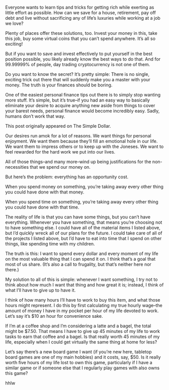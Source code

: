 




Everyone wants to learn tips and tricks for getting rich while exerting as little effort as possible. How can we save for a house, retirement, pay off debt and live without sacrificing any of life’s luxuries while working at a job we love? 

Plenty of places offer these solutions, too. Invest your money in this, take this job, buy some virtual coins that you can’t spend anywhere. It’s all so exciting!

But if you want to save and invest effectively to put yourself in the best position possible, you likely already know the best ways to do that. And for 99.99999% of people, day trading cryptocurrency is not one of them.

Do you want to know the secret? It’s pretty simple: There is no single, exciting trick out there that will suddenly make you a master with your money. The truth is your finances should be boring.






One of the easiest personal finance tips out there is to simply stop wanting more stuff. It’s simple, but it’s true–if you had an easy way to basically eliminate your desire to acquire anything new aside from things to cover your barest needs, personal finance would become incredibly easy. Sadly, humans don’t work that way.

This post originally appeared on The Simple Dollar.

Our desires run amok for a lot of reasons. We want things for personal enjoyment. We want them because they’ll fill an emotional hole in our life. We want them to impress others or to keep up with the Joneses. We want to feel rewarded for the hard work we put into our lives.

All of those things–and many more–wind up being justifications for the non-necessities that we spend our money on.

But here’s the problem: everything has an opportunity cost.

When you spend money on something, you’re taking away every other thing you could have done with that money.

When you spend time on something, you’re taking away every other thing you could have done with that time.

The reality of life is that you can have some things, but you can’t have everything. Whenever you have something, that means you’re choosing not to have something else. I could have all of the material items I listed above, but I’d quickly wreck all of our plans for the future. I could take care of all of the projects I listed above, but I’d have to eat into time that I spend on other things, like spending time with my children.

The truth is this: I want to spend every dollar and every moment of my life on the most valuable thing that I can spend it on. I think that’s a goal that most of us share. (It’s also a call to frugality, but that’s neither here nor there.)

My solution to all of this is simple: whenever I want something, I try not to think about how much I want that thing and how great it is; instead, I think of what I’ll have to give up to have it.



I think of how many hours I’ll have to work to buy this item, and what those hours might represent. I do this by first calculating my true hourly wage–the amount of money I have in my pocket per hour of my life devoted to work. Let’s say it’s $10 an hour for convenience sake.

If I’m at a coffee shop and I’m considering a latte and a bagel, the total might be $7.50. That means I have to give up 45 minutes of my life to work tasks to earn that coffee and a bagel. Is that really worth 45 minutes of my life, especially when I could get virtually the same thing at home for less?

Let’s say there’s a new board game I want (if you’re new here, tabletop board games are one of my main hobbies) and it costs, say, $50. Is it really worth five hours of my life lost to own this game, particularly if I have a similar game or if someone else that I regularly play games with also owns this game?

hhlw
